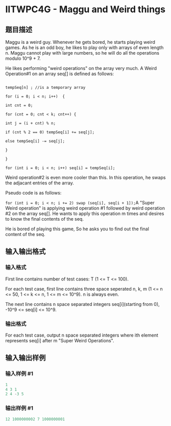 # IITWPC4G - Maggu and Weird things

## 题目描述

Maggu is a weird guy. Whenever he gets bored, he starts playing weird games. As he is an odd boy, he likes to play only with arrays of even length n. Maggu cannot play with large numbers, so he will do all the operations modulo 10^9 + 7.

He likes performing "weird operations" on the array very much. A Weird Operation#1 on an array seq\[\] is defined as follows:

```

tempSeq[n] ; //is a temporary array

for (i = 0; i < n; i++)  {

int cnt = 0;

for (cnt = 0; cnt < k; cnt++) {

int j = (i + cnt) % n;

if (cnt % 2 == 0) tempSeq[i] += seq[j];

else tempSeq[i] -= seq[j];

}

}

for (int i = 0; i < n; i++) seq[i] = tempSeq[i];

```

Weird operation#2 is even more cooler than this. In this operation, he swaps the adjacant entries of the array.

Pseudo code is as follows:

`for (int i = 0; i < n; i += 2) swap (seq[i], seq[i + 1]);`A "Super Weird operation" is applying weird operation #1 followed by weird operation #2 on the array seq\[\]. He wants to apply this operation m times and desires to know the final contents of the seq.

He is bored of playing this game, So he asks you to find out the final content of the seq.

## 输入输出格式

### 输入格式

 First line contains number of test cases: T (1 <= T <= 100).

For each test case, first line contains three space seperated n, k, m (1 <= n <= 50, 1 <= k <= n, 1 <= m <= 10^9). n is always even.

The next line contains n space separated integers seq\[i\](starting from 0), -10^9 <= seq\[i\] <= 10^9.

### 输出格式

 For each test case, output n space separated integers where ith element represents seq\[i\] after m "Super Weird Operations".

## 输入输出样例

### 输入样例 #1

```cpp
1
4 3 1
2 4 -3 5
```


### 输出样例 #1

```cpp
12 1000000002 7 1000000001
```


